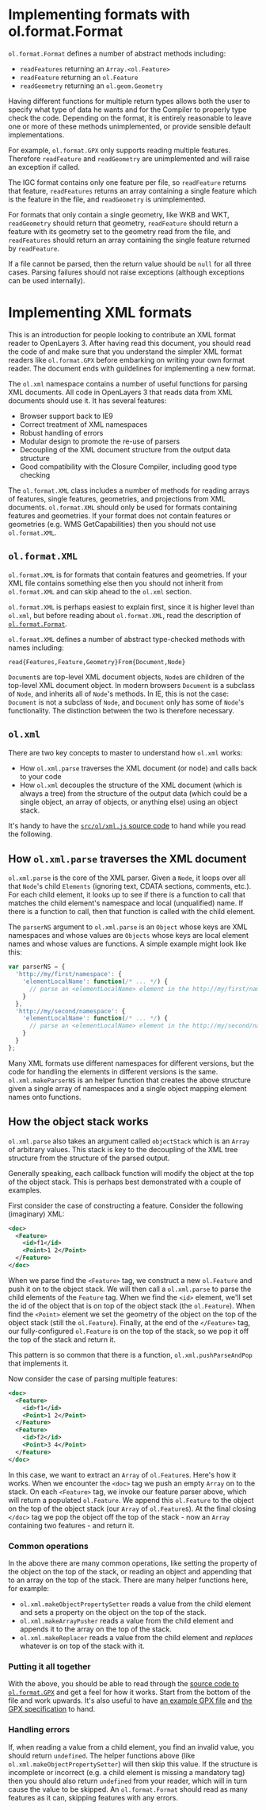 # Implementing formats with ol.format.Format
`ol.format.Format` defines a number of abstract methods including:

* `readFeatures` returning an `Array.<ol.Feature>`
* `readFeature` returning an `ol.Feature`
* `readGeometry` returning an `ol.geom.Geometry`

Having different functions for multiple return types allows both the user to specify what type of data he wants and for the Compiler to properly type check the code. Depending on the format, it is entirely reasonable to leave one or more of these methods unimplemented, or provide sensible default implementations.

For example, `ol.format.GPX` only supports reading multiple features.  Therefore `readFeature` and `readGeometry` are unimplemented and will raise an exception if called.

The IGC format contains only one feature per file, so `readFeature` returns that feature, `readFeatures` returns an array containing a single feature which is the feature in the file, and `readGeometry` is unimplemented.

For formats that only contain a single geometry, like WKB and WKT, `readGeometry` should return that geometry, `readFeature` should return a feature with its geometry set to the geometry read from the file, and `readFeatures` should return an array containing the single feature returned by `readFeature`.

If a file cannot be parsed, then the return value should be `null` for all three cases. Parsing failures should not raise exceptions (although exceptions can be used internally).


# Implementing XML formats

This is an introduction for people looking to contribute an XML format reader to OpenLayers 3. After having read this document, you should read the code of and make sure that you understand the simpler XML format readers like `ol.format.GPX` before embarking on writing your own format reader.
The document ends with guildelines for implementing a new format.

The `ol.xml` namespace contains a number of useful functions for parsing XML documents. All code in OpenLayers 3 that reads data from XML documents should use it. It has several features:

* Browser support back to IE9
* Correct treatment of XML namespaces
* Robust handling of errors
* Modular design to promote the re-use of parsers
* Decoupling of the XML document structure from the output data structure
* Good compatibility with the Closure Compiler, including good type checking

The `ol.format.XML` class includes a number of methods for reading arrays of features, single features, geometries, and projections from XML documents. `ol.format.XML` should only be used for formats containing features and geometries.  If your format does not contain features or geometries (e.g. WMS GetCapabilities) then you should not use `ol.format.XML`.

## `ol.format.XML`

`ol.format.XML` is for formats that contain features and geometries. If your XML file contains something else then you should not inherit from `ol.format.XML` and can skip ahead to the `ol.xml` section.

`ol.format.XML` is perhaps easiest to explain first, since it is higher level than `ol.xml`, but before reading about `ol.format.XML`, read the description of [`ol.format.Format`](https://github.com/openlayers/ol3/wiki/Implementing-formats-with-%60ol.format.Format%60).

`ol.format.XML` defines a number of abstract type-checked methods with names including:

    read{Features,Feature,Geometry}From{Document,Node}

`Document`s are top-level XML document objects, `Node`s are children of the top-level XML document object. In modern browsers `Document` is a subclass of `Node`, and inherits all of `Node`'s methods.  In IE, this is not the case: `Document` is not a subclass of `Node`, and `Document` only has some of `Node`'s functionality.  The distinction between the two is therefore necessary.

## `ol.xml`

There are two key concepts to master to understand how `ol.xml` works:

* How `ol.xml.parse` traverses the XML document (or node) and calls back to your code
* How `ol.xml` decouples the structure of the XML document (which is always a tree) from the structure of the output data (which could be a single object, an array of objects, or anything else) using an object stack.

It's handy to have the [`src/ol/xml.js` source code](https://github.com/openlayers/ol3/blob/master/src/ol/xml.js) to hand while you read the following.

## How `ol.xml.parse` traverses the XML document

`ol.xml.parse` is the core of the XML parser. Given a `Node`, it loops over all that `Node`'s child `Elements` (ignoring text, CDATA sections, comments, etc.). For each child element, it looks up to see if there is a function to call that matches the child element's namespace and local (unqualified) name. If there is a function to call, then that function is called with the child element.

The `parserNS` argument to `ol.xml.parse` is an `Object` whose keys are XML namespaces and whose values are `Objects` whose keys are local element names and whose values are functions.  A simple example might look like this:

```js
var parserNS = {
  'http://my/first/namespace': {
    'elementLocalName': function(/* ... */) {
      // parse an <elementLocalName> element in the http://my/first/namespace namespace
    }
  },
  'http://my/second/namespace': {
    'elementLocalName': function(/* ... */) {
      // parse an <elementLocalName> element in the http://my/second/namespace namespace
    }
  }
};
```

Many XML formats use different namespaces for different versions, but the code for handling the elements in different versions is the same.  `ol.xml.makeParserNS` is an helper function that creates the above structure given a single array of namespaces and a single object mapping element names onto functions.

## How the object stack works

`ol.xml.parse` also takes an argument called `objectStack` which is an `Array` of arbitrary values. This stack is key to the decoupling of the XML tree structure from the structure of the parsed output.

Generally speaking, each callback function will modify the object at the top of the object stack. This is perhaps best demonstrated with a couple of examples.

First consider the case of constructing a feature.  Consider the following (imaginary) XML:

```xml
<doc>
  <Feature>
    <id>f1</id>
    <Point>1 2</Point>
  </Feature>
</doc>
```

When we parse find the `<Feature>` tag, we construct a new `ol.Feature` and push it on to the object stack. We will then call a `ol.xml.parse` to parse the child elements of the `Feature` tag. When we find the `<id>` element, we'll set the id of the object that is on top of the object stack (the `ol.Feature`).  When find the `<Point>` element we set the geometry of the object on the top of the object stack (still the `ol.Feature`). Finally, at the end of the `</Feature>` tag, our fully-configured `ol.Feature` is on the top of the stack, so we pop it off the top of the stack and return it.

This pattern is so common that there is a function, `ol.xml.pushParseAndPop` that implements it.

Now consider the case of parsing multiple features:

```xml
<doc>
  <Feature>
    <id>f1</id>
    <Point>1 2</Point>
  </Feature>
  <Feature>
    <id>f2</id>
    <Point>3 4</Point>
  </Feature>
</doc>
```

In this case, we want to extract an `Array` of `ol.Feature`s. Here's how it works. When we encounter the `<doc>` tag we push an empty `Array` on to the stack. On each `<Feature>` tag, we invoke our feature parser above, which will return a populated `ol.Feature`. We append this `ol.Feature` to the object on the top of the object stack (our `Array` of `ol.Feature`s). At the final closing `</doc>` tag we pop the object off the top of the stack - now an `Array` containing two features - and return it.

### Common operations

In the above there are many common operations, like setting the property of the object on the top of the stack, or reading an object and appending that to an array on the top of the stack. There are many helper functions here, for example:

* `ol.xml.makeObjectPropertySetter` reads a value from the child element and sets a property on the object on the top of the stack.
* `ol.xml.makeArrayPusher` reads a value from the child element and appends it to the array on the top of the stack.
* `ol.xml.makeReplacer` reads a value from the child element and *replaces* whatever is on top of the stack with it.

### Putting it all together

With the above, you should be able to read through the [source code to `ol.format.GPX`](https://github.com/openlayers/ol3/blob/master/src/ol/format/gpxformat.js) and get a feel for how it works. Start from the bottom of the file and work upwards. It's also useful to have [an example GPX file](http://www.topografix.com/fells_loop.gpx) and [the GPX specification](http://www.topografix.com/GPX/1/1/) to hand.

### Handling errors

If, when reading a value from a child element, you find an invalid value, you should return `undefined`. The helper functions above (like `ol.xml.makeObjectPropertySetter`) will then skip this value. If the structure is incomplete or incorrect (e.g. a child element is missing a mandatory tag) then you should also return `undefined` from your reader, which will in turn cause the value to be skipped.
An `ol.format.Format` should read as many features as it can, skipping features with any errors.


